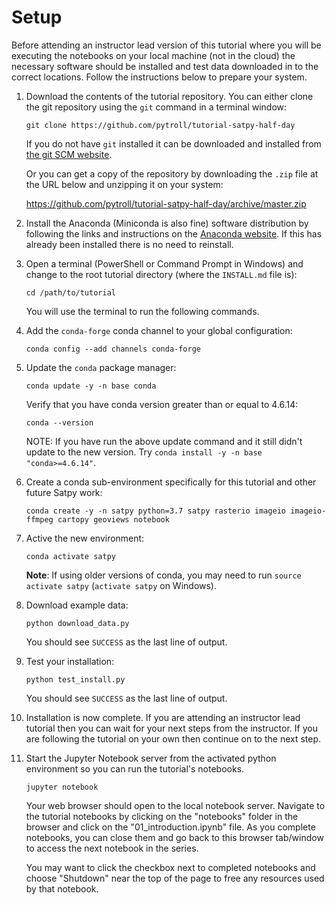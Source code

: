 # Setup

Before attending an instructor lead version of this tutorial where you will be
executing the notebooks on your local machine (not in the cloud) the necessary
software should be installed and test data downloaded in to the correct
locations. Follow the instructions below to prepare your system.

1. Download the contents of the tutorial repository. You can either clone
   the git repository using the `git` command in a terminal window:
   
   ```shell
   git clone https://github.com/pytroll/tutorial-satpy-half-day
   ```
   
   If you do not have `git` installed it can be downloaded and installed from
   [the git SCM website](https://github.com/pytroll/tutorial-satpy-half-day).
   
   Or you can get a copy of the repository by downloading the
   `.zip` file at the URL below and unzipping it on your system:
   
   https://github.com/pytroll/tutorial-satpy-half-day/archive/master.zip

2. Install the Anaconda (Miniconda is also fine) software distribution by
   following the links and instructions on the
   [Anaconda website](https://www.anaconda.com/distribution/). If this has
   already been installed there is no need to reinstall.

3. Open a terminal (PowerShell or Command Prompt in Windows) and change to
   the root tutorial directory (where the `INSTALL.md` file is):
   
   ```shell
   cd /path/to/tutorial
   ```
    
   You will use the terminal to run the following commands.

4. Add the ``conda-forge`` conda channel to your global configuration:

   ```shell
   conda config --add channels conda-forge
   ```

5. Update the ``conda`` package manager:

   ```shell
   conda update -y -n base conda
   ```
   
   Verify that you have conda version greater than or equal to 4.6.14:
   
   ```shell
   conda --version
   ```
   
   NOTE: If you have run the above update command and it still didn't update
         to the new version. Try `conda install -y -n base "conda>=4.6.14"`.

6. Create a conda sub-environment specifically for this tutorial and other
   future Satpy work:

   ```shell
   conda create -y -n satpy python=3.7 satpy rasterio imageio imageio-ffmpeg cartopy geoviews notebook
   ```

7. Active the new environment:

   ```shell
   conda activate satpy
   ```

   **Note**: If using older versions of conda, you may need to run
   ``source activate satpy`` (``activate satpy`` on Windows).

8. Download example data:

   ```shell
   python download_data.py
   ```

   You should see `SUCCESS` as the last line of output.


9. Test your installation:

   ```shell
   python test_install.py
   ```

   You should see `SUCCESS` as the last line of output.
   
10. Installation is now complete. If you are attending an instructor lead
    tutorial then you can wait for your next steps from the instructor. If
    you are following the tutorial on your own then continue on to the next
    step.
   
11. Start the Jupyter Notebook server from the activated python environment
    so you can run the tutorial's notebooks.

    ```shell
    jupyter notebook
    ```
    
    Your web browser should open to the local notebook server. Navigate
    to the tutorial notebooks by clicking on the "notebooks" folder in the
    browser and click on the "01_introduction.ipynb" file. As you complete
    notebooks, you can close them and go back to this browser tab/window to
    access the next notebook in the series.
    
    You may want to click the checkbox next to completed notebooks and choose
    "Shutdown" near the top of the page to free any resources used by that
    notebook.
